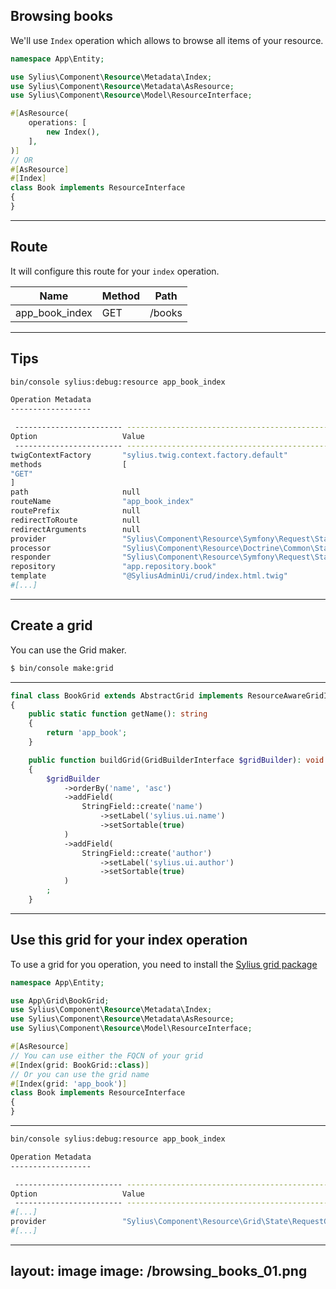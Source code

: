 ## Browsing books

<v-clicks>

We'll use `Index` operation which allows to browse all items of your resource.

```php {all|8-10|8-10,3|12-14}
namespace App\Entity;

use Sylius\Component\Resource\Metadata\Index;
use Sylius\Component\Resource\Metadata\AsResource;
use Sylius\Component\Resource\Model\ResourceInterface;

#[AsResource(
    operations: [
        new Index(),
    ],
)]
// OR
#[AsResource]
#[Index]
class Book implements ResourceInterface
{
}

```

</v-clicks>

---

## Route

<v-clicks>

It will configure this route for your `index` operation.

| Name                  | Method          | Path    |
|-----------------------|-----------------|---------|
| app_book_index        | GET             | /books  |

</v-clicks>

--- 

## Tips

<v-clicks>

```bash
bin/console sylius:debug:resource app_book_index
```

```bash
Operation Metadata
------------------

 ------------------------ -------------------------------------------------------------------- 
Option                   Value
 ------------------------ -------------------------------------------------------------------- 
twigContextFactory       "sylius.twig.context.factory.default"                               
methods                  [                                                                   
"GET"                                                             
]                                                                   
path                     null                                                                
routeName                "app_book_index"                                              
routePrefix              null                                                         
redirectToRoute          null                                                                
redirectArguments        null                                                                
provider                 "Sylius\Component\Resource\Symfony\Request\State\Provider"          
processor                "Sylius\Component\Resource\Doctrine\Common\State\PersistProcessor"  
responder                "Sylius\Component\Resource\Symfony\Request\State\Responder"         
repository               "app.repository.book"                                               
template                 "@SyliusAdminUi/crud/index.html.twig"
#[...]
```

</v-clicks>

---

## Create a grid

You can use the Grid maker.

```bash
$ bin/console make:grid
```

---

```php {all|1|3-6|11|12-16|17-21}
final class BookGrid extends AbstractGrid implements ResourceAwareGridInterface
{
    public static function getName(): string
    {
        return 'app_book';
    }

    public function buildGrid(GridBuilderInterface $gridBuilder): void
    {
        $gridBuilder
            ->orderBy('name', 'asc')
            ->addField(
                StringField::create('name')
                    ->setLabel('sylius.ui.name')
                    ->setSortable(true)
            )
            ->addField(
                StringField::create('author')
                    ->setLabel('sylius.ui.author')
                    ->setSortable(true)
            )
        ;    
    }
```

---

## Use this grid for your index operation

<v-clicks>

To use a grid for you operation, you need to install the [Sylius grid package](https://github.com/Sylius/SyliusGridBundle/)

```php {all|9-10|9-10,3|11-12|11-12}
namespace App\Entity;

use App\Grid\BookGrid;
use Sylius\Component\Resource\Metadata\Index;
use Sylius\Component\Resource\Metadata\AsResource;
use Sylius\Component\Resource\Model\ResourceInterface;

#[AsResource]
// You can use either the FQCN of your grid
#[Index(grid: BookGrid::class)]
// Or you can use the grid name
#[Index(grid: 'app_book')]
class Book implements ResourceInterface
{
}

```

</v-clicks>

---

```bash
bin/console sylius:debug:resource app_book_index
```

```bash
Operation Metadata
------------------

 ------------------------ -------------------------------------------------------------------- 
Option                   Value
 ------------------------ -------------------------------------------------------------------- 
#[...]                                                            
provider                 "Sylius\Component\Resource\Grid\State\RequestGridProvider"        
#[...]
```

---
layout: image
image: /browsing_books_01.png
---
